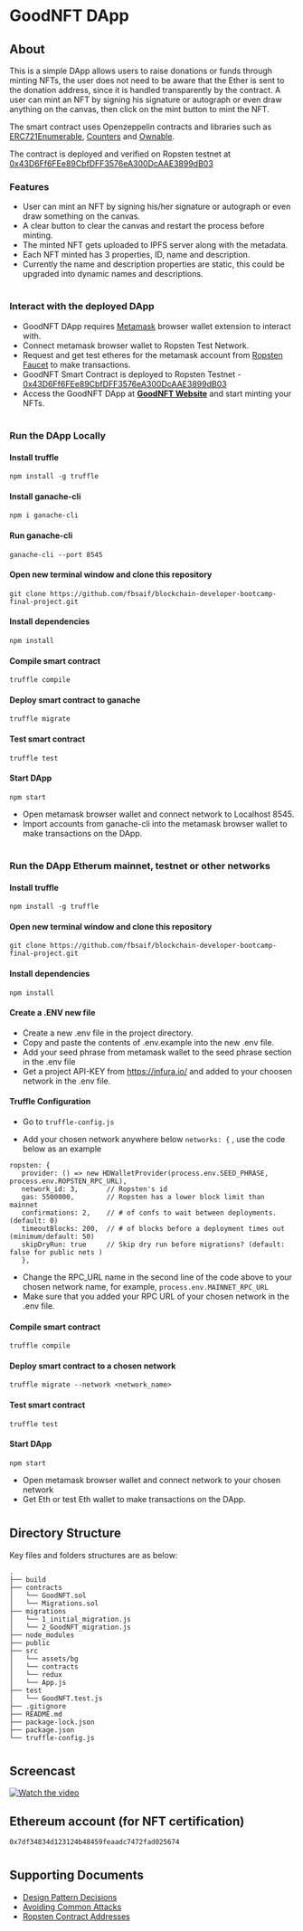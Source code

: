 # GoodNFT DApp

## About
This is a simple DApp allows users to raise donations or funds through minting NFTs, the user does not need to be aware that the Ether is sent to the donation address, since it is handled transparently by the contract. 
A user can mint an NFT by signing his signature or autograph or even draw anything on the canvas, then click on the mint button to mint the NFT.

The smart contract uses Openzeppelin contracts and libraries such as [ERC721Enumerable](https://github.com/OpenZeppelin/openzeppelin-contracts/blob/master/contracts/token/ERC721/extensions/ERC721Enumerable.sol), [Counters](https://github.com/OpenZeppelin/openzeppelin-contracts/blob/master/contracts/utils/Counters.sol) and [Ownable](https://github.com/OpenZeppelin/openzeppelin-contracts/blob/master/contracts/access/Ownable.sol).

The contract is deployed and verified on Ropsten testnet at [0x43D6Ff6FEe89CbfDFF3576eA300DcAAE3899dB03](https://ropsten.etherscan.io/address/0x43D6Ff6FEe89CbfDFF3576eA300DcAAE3899dB03)

### Features
- User can mint an NFT by signing his/her signature or autograph or even draw something on the canvas. 
- A clear button to clear the canvas and restart the process before minting.
- The minted NFT gets uploaded to IPFS server along with the metadata.
- Each NFT minted has 3 properties, ID, name and description.
- Currently the name and description properties are static, this could be upgraded into dynamic names and descriptions.
#

### Interact with the deployed DApp
- GoodNFT DApp requires [Metamask](https://metamask.io/) browser wallet extension to interact with.
- Connect metamask browser wallet to Ropsten Test Network.
- Request and get test etheres for the metamask account from [Ropsten Faucet](https://faucet.ropsten.be/) to make transactions.
- GoodNFT Smart Contract is deployed to Ropsten Testnet - [0x43D6Ff6FEe89CbfDFF3576eA300DcAAE3899dB03](https://ropsten.etherscan.io/address/0x43D6Ff6FEe89CbfDFF3576eA300DcAAE3899dB03#code)
- Access the GoodNFT DApp at [**GoodNFT Website**](https://fbsaif.github.io/blockchain-developer-bootcamp-final-project/) and start minting your NFTs.
#

### Run the DApp Locally
#### Install truffle
```
npm install -g truffle
```
#### Install ganache-cli
```
npm i ganache-cli
```
#### Run ganache-cli
```
ganache-cli --port 8545
```
#### Open new terminal window and clone this repository
```
git clone https://github.com/fbsaif/blockchain-developer-bootcamp-final-project.git
```
#### Install dependencies
```
npm install
```
#### Compile smart contract
```
truffle compile
```
#### Deploy smart contract to ganache
```
truffle migrate
```
#### Test smart contract
```
truffle test
```
#### Start DApp
```
npm start
```
- Open metamask browser wallet and connect network to Localhost 8545.
- Import accounts from ganache-cli into the metamask browser wallet to make transactions on the DApp.


#

### Run the DApp Etherum mainnet, testnet or other networks
#### Install truffle
```
npm install -g truffle
```

#### Open new terminal window and clone this repository
```
git clone https://github.com/fbsaif/blockchain-developer-bootcamp-final-project.git
```
#### Install dependencies
```
npm install
```
#### Create a .ENV new file
 - Create a new .env file in the project directory.
 - Copy and paste the contents of .env.example into the new .env file.
 - Add your seed phrase from metamask wallet to the seed phrase section in the .env file
 - Get a project API-KEY from https://infura.io/ and added to your choosen network in the .env file.

#### Truffle Configuration
  - Go to ``truffle-config.js``  
  * Add your chosen network anywhere below ``networks: {`` , use the code below as an example 
  ```
  ropsten: {
     provider: () => new HDWalletProvider(process.env.SEED_PHRASE, process.env.ROPSTEN_RPC_URL),
     network_id: 3,       // Ropsten's id
     gas: 5500000,        // Ropsten has a lower block limit than mainnet
     confirmations: 2,    // # of confs to wait between deployments. (default: 0)
     timeoutBlocks: 200,  // # of blocks before a deployment times out  (minimum/default: 50)
     skipDryRun: true     // Skip dry run before migrations? (default: false for public nets )
     },
  ```
  - Change the RPC_URL name in the second line of the code above to your chosen network name, for example, ``process.env.MAINNET_RPC_URL``
  - Make sure that you added your RPC URL of your chosen network in the .env file.
#### Compile smart contract
```
truffle compile
```
#### Deploy smart contract to a chosen network
```
truffle migrate --network <network_name>
```
#### Test smart contract
```
truffle test
```
#### Start DApp
```
npm start
```
- Open metamask browser wallet and connect network to your chosen network
- Get Eth or test Eth wallet to make transactions on the DApp.
#
## Directory Structure
Key files and folders structures are as below:

```
.
├── build
├── contracts
│   └── GoodNFT.sol
│   └── Migrations.sol
├── migrations
│   └── 1_initial_migration.js
│   └── 2_GoodNFT_migration.js
├── node_modules
├── public
├── src
│   └── assets/bg
│   └── contracts
│   └── redux
│   └── App.js
├── test
│   └── GoodNFT.test.js
├── .gitignore
├── README.md
├── package-lock.json
├── package.json
└── truffle-config.js
```
#
## Screencast

[![Watch the video](https://img.youtube.com/vi/aB2qPaoC7KY/maxresdefault.jpg)](https://youtu.be/aB2qPaoC7KY)

## Ethereum account (for NFT certification)
```
0x7df34834d123124b48459feaadc7472fad025674
```
#
## Supporting Documents
* [Design Pattern Decisions](./design_pattern_decisions.md)
* [Avoiding Common Attacks](./avoiding_common_attacks.md)
* [Ropsten Contract Addresses](./deployed_address.txt)
